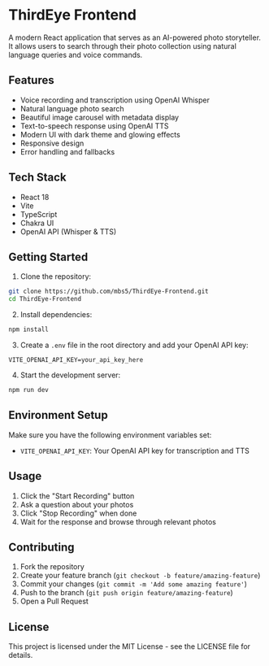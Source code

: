 # ThirdEye Frontend

A modern React application that serves as an AI-powered photo storyteller. It allows users to search through their photo collection using natural language queries and voice commands.

## Features

- Voice recording and transcription using OpenAI Whisper
- Natural language photo search
- Beautiful image carousel with metadata display
- Text-to-speech response using OpenAI TTS
- Modern UI with dark theme and glowing effects
- Responsive design
- Error handling and fallbacks

## Tech Stack

- React 18
- Vite
- TypeScript
- Chakra UI
- OpenAI API (Whisper & TTS)

## Getting Started

1. Clone the repository:
```bash
git clone https://github.com/mbs5/ThirdEye-Frontend.git
cd ThirdEye-Frontend
```

2. Install dependencies:
```bash
npm install
```

3. Create a `.env` file in the root directory and add your OpenAI API key:
```env
VITE_OPENAI_API_KEY=your_api_key_here
```

4. Start the development server:
```bash
npm run dev
```

## Environment Setup

Make sure you have the following environment variables set:
- `VITE_OPENAI_API_KEY`: Your OpenAI API key for transcription and TTS

## Usage

1. Click the "Start Recording" button
2. Ask a question about your photos
3. Click "Stop Recording" when done
4. Wait for the response and browse through relevant photos

## Contributing

1. Fork the repository
2. Create your feature branch (`git checkout -b feature/amazing-feature`)
3. Commit your changes (`git commit -m 'Add some amazing feature'`)
4. Push to the branch (`git push origin feature/amazing-feature`)
5. Open a Pull Request

## License

This project is licensed under the MIT License - see the LICENSE file for details.
